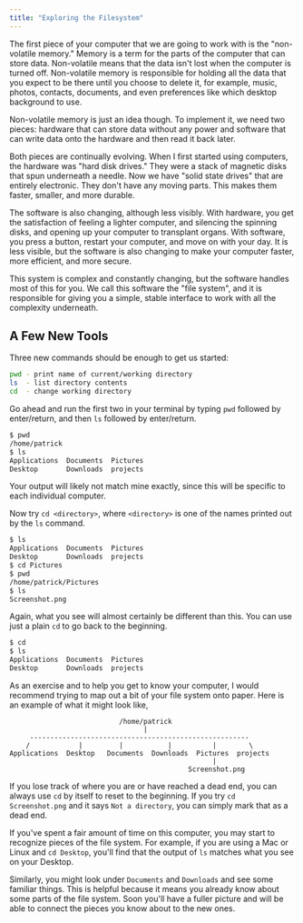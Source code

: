 ```yaml
---
title: "Exploring the Filesystem"
---
```


The first piece of your computer that we are going to work with is the
"non-volatile memory." Memory is a term for the parts of the computer that can
store data. Non-volatile means that the data isn't lost when the computer is
turned off. Non-volatile memory is responsible for holding all the data that you
expect to be there until you choose to delete it, for example, music, photos,
contacts, documents, and even preferences like which desktop background to use.

Non-volatile memory is just an idea though. To implement it, we need two pieces:
hardware that can store data without any power and software that can write data
onto the hardware and then read it back later.

Both pieces are continually evolving. When I first started using computers, the
hardware was "hard disk drives." They were a stack of magnetic disks that spun
underneath a needle. Now we have "solid state drives" that are entirely
electronic. They don't have any moving parts. This makes them faster, smaller,
and more durable.

The software is also changing, although less visibly. With hardware, you get the
satisfaction of feeling a lighter computer, and silencing the spinning disks,
and opening up your computer to transplant organs. With software, you press a
button, restart your computer, and move on with your day. It is less visible,
but the software is also changing to make your computer faster, more efficient,
and more secure.

This system is complex and constantly changing, but the software handles most of
this for you. We call this software the "file system", and it is responsible for
giving you a simple, stable interface to work with all the complexity underneath.

## A Few New Tools

Three new commands should be enough to get us started:

```bash
pwd - print name of current/working directory
ls  - list directory contents
cd  - change working directory
```

Go ahead and run the first two in your terminal by typing `pwd` followed by
enter/return, and then `ls` followed by enter/return.

```bash
$ pwd
/home/patrick
$ ls
Applications  Documents  Pictures
Desktop       Downloads  projects
```

Your output will likely not match mine exactly, since this will be specific to
each individual computer.

Now try `cd <directory>`, where `<directory>` is one of the names printed out by
the `ls` command.

```bash
$ ls
Applications  Documents  Pictures
Desktop       Downloads  projects
$ cd Pictures
$ pwd
/home/patrick/Pictures
$ ls
Screenshot.png
```

Again, what you see will almost certainly be different than this. You can use
just a plain `cd` to go back to the beginning.

```bash
$ cd
$ ls
Applications  Documents  Pictures
Desktop       Downloads  projects
```

As an exercise and to help you get to know your computer, I would recommend
trying to map out a bit of your file system onto paper. Here is an example of
what it might look like,

```
                           /home/patrick
                                 |
     ------------------------------------------------------
    /            |         |           |          |        \
Applications  Desktop   Documents  Downloads  Pictures  projects
                                                  |
                                            Screenshot.png
```

If you lose track of where you are or have reached a dead end, you can always
use `cd` by itself to reset to the beginning. If you try `cd Screenshot.png` and
it says `Not a directory`, you can simply mark that as a dead end.

If you've spent a fair amount of time on this computer, you may start to
recognize pieces of the file system. For example, if you are using a Mac or
Linux and `cd Desktop`, you'll find that the output of `ls` matches what you
see on your Desktop.

Similarly, you might look under `Documents` and `Downloads` and see some
familiar things. This is helpful because it means you already know about some
parts of the file system. Soon you'll have a fuller picture and will be able to
connect the pieces you know about to the new ones.
